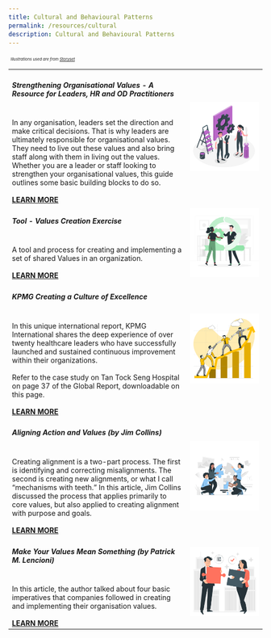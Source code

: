 ```yaml
---
title: Cultural and Behavioural Patterns
permalink: /resources/cultural
description: Cultural and Behavioural Patterns
---
```

<table><col width="70%"><col width="30%">

<tr><td><h5><b>Strengthening Organisational Values - A Resource for Leaders, HR and OD Practitioners</b></h5><br>In  any  organisation,  leaders  set  the  direction  and  make  critical  decisions.  That  is  why  leaders  are  ultimately  responsible for organisational values. They need to live out these values and also bring staff along with them in living out the values. Whether you are a leader or staff looking to strengthen your organisational values, this guide outlines some basic building blocks to do so. <br><br><a href ="https://go.gov.sg/valuestoolkit2016" target="_blank"><b>LEARN MORE</b></a></td>    
<td><img src="/images/toolkit1.jpg"></td></tr>

<tr><td><h5><b>Tool - Values Creation Exercise</b></h5><br>A tool and process for creating and implementing a set of shared Values in an organization.<br><br><a href ="https://go.gov.sg/valuescreationexercise" target="_blank"><b>LEARN MORE</b></a></td>  
<td><img src="/images/toolkit2.jpg"></td></tr>

<tr><td><h5><b>KPMG Creating a Culture of Excellence</b></h5><br>In this unique international report, KPMG International shares the deep experience of over twenty healthcare leaders who have successfully launched and sustained continuous improvement within their organizations.<br><br>Refer to the case study on Tan Tock Seng Hospital on page 37 of the Global Report, downloadable on this page.<br><br><a href ="https://home.kpmg/xx/en/home/insights/2019/01/continuous-quality-improvement-in-health.html" target="_blank"><b>LEARN MORE</b></a></td>    
<td><img src="/images/team5.jpg"></td></tr>

<tr><td><h5><b>Aligning Action and Values (by Jim Collins)</b></h5><br>Creating alignment is a two-part process. The first is identifying and correcting misalignments. The second is creating new alignments, or what I call “mechanisms with teeth.” In this article, Jim Collins discussed the process that applies primarily to core values, but also applied to creating alignment with purpose and goals.<br><br><a href ="https://www.jimcollins.com/article_topics/articles/aligning-action.html" target="_blank"><b>LEARN MORE</b></a></td>    
<td><img src="/images/team2.jpg"></td></tr>

<tr><td><h5><b>Make Your Values Mean Something (by Patrick M. Lencioni)</b></h5><br>In this article, the author talked about four basic imperatives that companies followed in creating and implementing their organisation values. <br><br><a href ="https://hbr.org/2002/07/make-your-values-mean-something" target="_blank"><b>LEARN MORE</b></a></td>    
<td><img src="/images/team8.jpg"></td></tr>
  
<p><h7 style="font-size:0.8vw"><i>&nbsp;&nbsp;Illustrations used are from <a href ="https://storyset.com/people" target="_blank">Storyset</a></i></h7></p>
